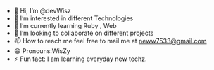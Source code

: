 - 👋 Hi, I’m @devWisz
- 👀 I’m interested in different Technologies
- 🌱 I’m currently learning Ruby , Web
- 💞️ I’m looking to collaborate on different projects
- 📫 How to reach me feel free to mail me at neww7533@gmail.com
- 😄 Pronouns:WisZy
- ⚡ Fun fact: I am learning everyday new techz.

<!---
devWisz/devWisz is a ✨ special ✨ repository because its `README.md` (this file) appears on your GitHub profile.
You can click the Preview link to take a look at your changes.
--->
